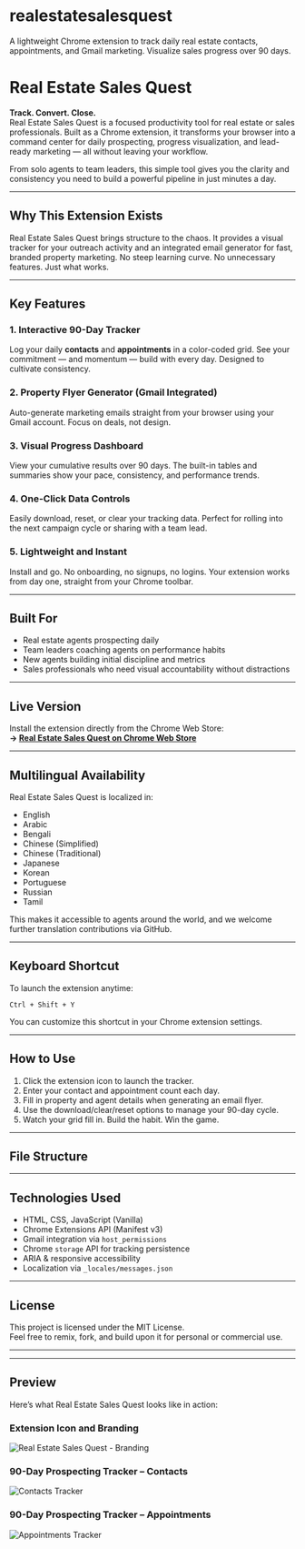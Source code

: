 # realestatesalesquest
A lightweight Chrome extension to track daily real estate contacts, appointments, and Gmail marketing. Visualize sales progress over 90 days.

# Real Estate Sales Quest

**Track. Convert. Close.**  
Real Estate Sales Quest is a focused productivity tool for real estate or sales professionals. Built as a Chrome extension, it transforms your browser into a command center for daily prospecting, progress visualization, and lead-ready marketing — all without leaving your workflow.

From solo agents to team leaders, this simple tool gives you the clarity and consistency you need to build a powerful pipeline in just minutes a day.

---

## Why This Extension Exists


Real Estate Sales Quest brings structure to the chaos. It provides a visual tracker for your outreach activity and an integrated email generator for fast, branded property marketing. No steep learning curve. No unnecessary features. Just what works.

---

## Key Features

### 1. Interactive 90-Day Tracker  
Log your daily **contacts** and **appointments** in a color-coded grid. See your commitment — and momentum — build with every day. Designed to cultivate consistency.

### 2. Property Flyer Generator (Gmail Integrated)  
Auto-generate marketing emails straight from your browser using your Gmail account. Focus on deals, not design.

### 3. Visual Progress Dashboard  
View your cumulative results over 90 days. The built-in tables and summaries show your pace, consistency, and performance trends.

### 4. One-Click Data Controls  
Easily download, reset, or clear your tracking data. Perfect for rolling into the next campaign cycle or sharing with a team lead.

### 5. Lightweight and Instant  
Install and go. No onboarding, no signups, no logins. Your extension works from day one, straight from your Chrome toolbar.

---

## Built For

- Real estate agents prospecting daily  
- Team leaders coaching agents on performance habits  
- New agents building initial discipline and metrics  
- Sales professionals who need visual accountability without distractions

---

## Live Version

Install the extension directly from the Chrome Web Store:  
**→ [Real Estate Sales Quest on Chrome Web Store](https://chromewebstore.google.com/detail/real-estate-sales-quest/meipkkkbcklniebjbdlkfflifjdfdekl)**

---

## Multilingual Availability

Real Estate Sales Quest is localized in:

- English  
- Arabic  
- Bengali  
- Chinese (Simplified)  
- Chinese (Traditional)  
- Japanese  
- Korean  
- Portuguese  
- Russian  
- Tamil

This makes it accessible to agents around the world, and we welcome further translation contributions via GitHub.

---

## Keyboard Shortcut

To launch the extension anytime:

```
Ctrl + Shift + Y
```

You can customize this shortcut in your Chrome extension settings.

---

## How to Use

1. Click the extension icon to launch the tracker.
2. Enter your contact and appointment count each day.
3. Fill in property and agent details when generating an email flyer.
4. Use the download/clear/reset options to manage your 90-day cycle.
5. Watch your grid fill in. Build the habit. Win the game.

---


## File Structure

---

## Technologies Used

- HTML, CSS, JavaScript (Vanilla)
- Chrome Extensions API (Manifest v3)
- Gmail integration via `host_permissions`
- Chrome `storage` API for tracking persistence
- ARIA & responsive accessibility
- Localization via `_locales/messages.json`

---

## License

This project is licensed under the MIT License.  
Feel free to remix, fork, and build upon it for personal or commercial use.

---

---

## Preview

Here’s what Real Estate Sales Quest looks like in action:

### Extension Icon and Branding

![Real Estate Sales Quest - Branding](./path/to/realestatesalesquest1.png)

### 90-Day Prospecting Tracker – Contacts

![Contacts Tracker](./path/to/realestatesalesquest3.png)

### 90-Day Prospecting Tracker – Appointments

![Appointments Tracker](./path/to/realestatesalesquest2.png)
